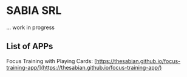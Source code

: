 # SABIA SRL

... work in progress

## List of APPs

Focus Training with Playing Cards:
[https://thesabian.github.io/focus-training-app/](https://thesabian.github.io/focus-training-app/) 
